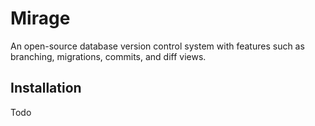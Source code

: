 # Mirage

An open-source database version control system with features such as branching, migrations, commits, and diff views.

## Installation

Todo
